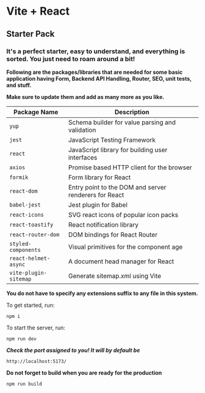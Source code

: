# Vite + React

## Starter Pack

### It's a perfect starter, easy to understand, and everything is sorted. You just need to roam around a bit!

**Following are the packages/libraries that are needed for some basic application having Form, Backend API Handling, Router, SEO, unit tests, and stuff.**

**Make sure to update them and add as many more as you like.**

| Package Name        | Description                                     |
|---------------------|-------------------------------------------------|
| `yup`               | Schema builder for value parsing and validation |
| `jest`              | JavaScript Testing Framework                    |
| `react`             | JavaScript library for building user interfaces |
| `axios`             | Promise based HTTP client for the browser       |
| `formik`            | Form library for React                          |
| `react-dom`         | Entry point to the DOM and server renderers for React |
| `babel-jest`        | Jest plugin for Babel                           |
| `react-icons`       | SVG react icons of popular icon packs           |
| `react-toastify`    | React notification library                      |
| `react-router-dom`  | DOM bindings for React Router                   |
| `styled-components` | Visual primitives for the component age         |
| `react-helmet-async`| A document head manager for React               |
| `vite-plugin-sitemap` | Generate sitemap.xml using Vite               |

**You do not have to specify any extensions suffix to any file in this system.**

To get started, run: 

```
npm i
```
To start the server, run:

```
npm run dev 
```

***Check the port assigned to you! It will by default be*** 

```
http://localhost:5173/
```

**Do not forget to build when you are ready for the production**

```
npm run build
```